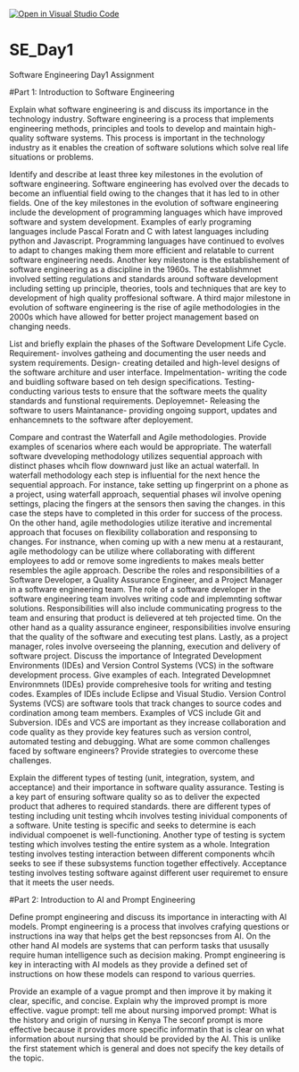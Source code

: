 [![Open in Visual Studio Code](https://classroom.github.com/assets/open-in-vscode-2e0aaae1b6195c2367325f4f02e2d04e9abb55f0b24a779b69b11b9e10269abc.svg)](https://classroom.github.com/online_ide?assignment_repo_id=15579388&assignment_repo_type=AssignmentRepo)
# SE_Day1
Software Engineering Day1 Assignment

#Part 1: Introduction to Software Engineering

Explain what software engineering is and discuss its importance in the technology industry.
Software engineering is a process that implements engineering methods, principles and tools to develop and maintain high-quality software systems. This process is important in the technology industry as it enables the creation of software solutions which solve real life situations or problems. 

Identify and describe at least three key milestones in the evolution of software engineering.
Software engineering has evolved over the decads to become an influential field owing to the changes that it has led to in other fields. One of the key milestones in the evolution of software engineering include the development of programming languages which have improved software and system development. Examples of early programing languages include Pascal Foratn and C with latest languages including python and Javascript. Programming languages have continued to evolves to adapt to changes making them more efficient and relatable to current software engineering needs. Another key milestone is the establishement of software engineering as a discipline in the 1960s. The establishmnet involved setting regulations and standards around software development including setting up principle, theories, tools and techniques that are key to development of high quality proffesional software. A third major milestone in evolution of software engineering is the rise of agile methodologies in the 2000s which have allowed for better project management based on changing needs.

List and briefly explain the phases of the Software Development Life Cycle.
Requirement- involves gatheing and documenting the user needs and system requirements.
Design- creating detailed and high-level designs of the software architure and user interface.
Impelmentation- writing the code and buidling software based on teh design specifications. 
Testing- conducting various tests to ensure that the software meets the quality standards and funstional requirements. 
Deployemnet- Releasing the software to users
Maintanance- providing ongoing support, updates and enhancemnets to the software after deployement. 

Compare and contrast the Waterfall and Agile methodologies. Provide examples of scenarios where each would be appropriate.
The waterfall software dveveloping methodology utilizes sequential approach with distinct phases whcih flow downward just like an actual waterfall. In waterfall methodology each step is influential for the next hence the sequential approach. For instance, take setting up fingerprint on a phone as a project, using waterfall approach, sequential phases wil involve opening settings, placing the fingers at the sensors then saving the changes. in this case the steps have to completed in this order for success of the process. On the other hand, agile methodologies utilize iterative and incremental approach that focuses on flexibility collaboration and responsing to changes. For instnance, when coming up with a new menu at a restaurant, agile methodology can be utilize where collaborating with different employees to add or remove some ingredients to makes meals better resembles the agile approach. 
Describe the roles and responsibilities of a Software Developer, a Quality Assurance Engineer, and a Project Manager in a software engineering team.
The role of a software developer in the software engineering team involves writing code and implemnting softwar solutions. Responsibilities will also include communicating progress to the team and ensuring that product is delievered at teh projected time. On the other hand as a quality assurance engineer, responsibilities involve ensuring that the quality of the software and executing test plans. Lastly, as a project manager, roles involve overseeing the planning, execution and delivery of software project. 
Discuss the importance of Integrated Development Environments (IDEs) and Version Control Systems (VCS) in the software development process. Give examples of each.
Integrated Developmnet Environmnets (IDEs) provide comprehesive tools for writing and testing codes. Examples of IDEs include Eclipse and Visual Studio. Version Control Systems (VCS) are software tools that track changes to source codes and cordination among team members. Examples of VCS include Git and Subversion. IDEs and VCS are important as they increase collaboration and code quality as they provide key features such as version control, automated testing and debugging. 
What are some common challenges faced by software engineers? Provide strategies to overcome these challenges.


Explain the different types of testing (unit, integration, system, and acceptance) and their importance in software quality assurance.
Testing is a key part of ensuring software quality so as to deliver the expected product that adheres to required standards. there are different types of testing including unit testing whcih involves testing inividual components of a software. Unite testing is specific and seeks to determine is each individual compoenet is well-functioning. Another type of testing is syctem testing which involves testing the entire system as a whole. Integration testing involves testing interaction between different components whcih seeks to see if these subsystems function together effectively. Acceptance testing involves testing software against different user requiremet to ensure that it meets the user needs. 

#Part 2: Introduction to AI and Prompt Engineering


Define prompt engineering and discuss its importance in interacting with AI models.
Prompt engineering is a process that involves crafying questions or instructions ina  way that helps get the best repsoncses from AI. On the other hand AI models are systems that can perform tasks that ususally require human intelligence such as decision making. Prompt engineering is key in interacting with AI models as they provide a defined set of instructions on how these models can respond to various querries. 

Provide an example of a vague prompt and then improve it by making it clear, specific, and concise. Explain why the improved prompt is more effective.
vague prompt: tell me about nursing
imporved prompt: What is the history and origin of nursing in Kenya 
The seconf prompt is more effective because it provides more specific informatin that is clear on what information about nursing that should be provided by the AI. This is unlike the first statement which is general and does not specify the key details of the topic. 
